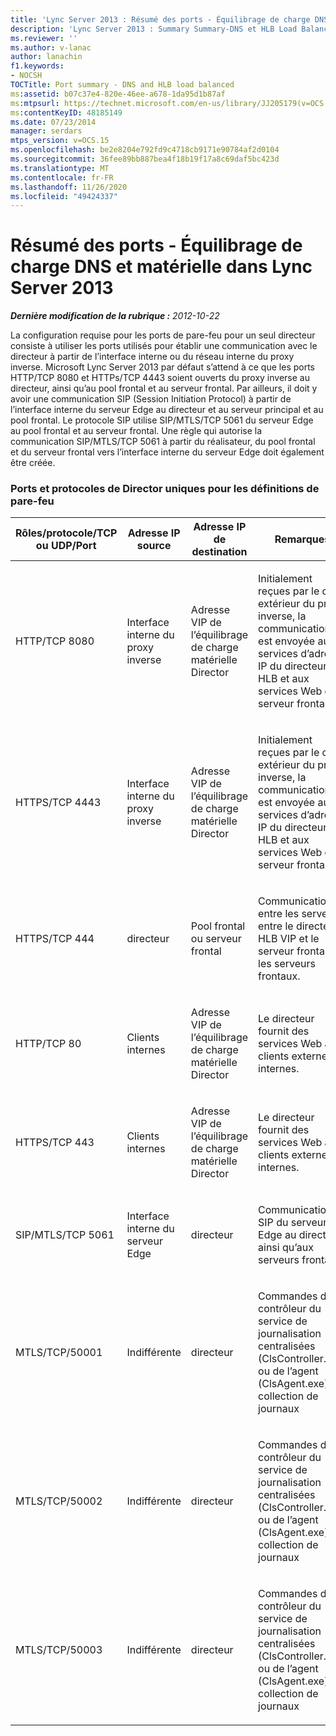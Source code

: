 ```yaml
---
title: 'Lync Server 2013 : Résumé des ports - Équilibrage de charge DNS et matérielle'
description: 'Lync Server 2013 : Summary Summary-DNS et HLB Load Balanced.'
ms.reviewer: ''
ms.author: v-lanac
author: lanachin
f1.keywords:
- NOCSH
TOCTitle: Port summary - DNS and HLB load balanced
ms:assetid: b07c37e4-820e-46ee-a678-1da95d1b87af
ms:mtpsurl: https://technet.microsoft.com/en-us/library/JJ205179(v=OCS.15)
ms:contentKeyID: 48185149
ms.date: 07/23/2014
manager: serdars
mtps_version: v=OCS.15
ms.openlocfilehash: be2e8204e792fd9c4718cb9171e90784af2d0104
ms.sourcegitcommit: 36fee89bb887bea4f18b19f17a8c69daf5bc423d
ms.translationtype: MT
ms.contentlocale: fr-FR
ms.lasthandoff: 11/26/2020
ms.locfileid: "49424337"
---
```

# <a name="port-summary---dns-and-hlb-load-balanced-in-lync-server-2013"></a>Résumé des ports - Équilibrage de charge DNS et matérielle dans Lync Server 2013

<div data-xmlns="http://www.w3.org/1999/xhtml">

<div class="topic" data-xmlns="http://www.w3.org/1999/xhtml" data-msxsl="urn:schemas-microsoft-com:xslt" data-cs="https://msdn.microsoft.com/">

<div data-asp="https://msdn2.microsoft.com/asp">



</div>

<div id="mainSection">

<div id="mainBody">

<span> </span>

_**Dernière modification de la rubrique :** 2012-10-22_

La configuration requise pour les ports de pare-feu pour un seul directeur consiste à utiliser les ports utilisés pour établir une communication avec le directeur à partir de l’interface interne ou du réseau interne du proxy inverse. Microsoft Lync Server 2013 par défaut s’attend à ce que les ports HTTP/TCP 8080 et HTTPs/TCP 4443 soient ouverts du proxy inverse au directeur, ainsi qu’au pool frontal et au serveur frontal. Par ailleurs, il doit y avoir une communication SIP (Session Initiation Protocol) à partir de l’interface interne du serveur Edge au directeur et au serveur principal et au pool frontal. Le protocole SIP utilise SIP/MTLS/TCP 5061 du serveur Edge au pool frontal et au serveur frontal. Une règle qui autorise la communication SIP/MTLS/TCP 5061 à partir du réalisateur, du pool frontal et du serveur frontal vers l’interface interne du serveur Edge doit également être créée.

### <a name="single-director-ports-and-protocols-for-firewall-definitions"></a>Ports et protocoles de Director uniques pour les définitions de pare-feu

<table>
<colgroup>
<col style="width: 25%" />
<col style="width: 25%" />
<col style="width: 25%" />
<col style="width: 25%" />
</colgroup>
<thead>
<tr class="header">
<th>Rôles/protocole/TCP ou UDP/Port</th>
<th>Adresse IP source</th>
<th>Adresse IP de destination</th>
<th>Remarques</th>
</tr>
</thead>
<tbody>
<tr class="odd">
<td><p>HTTP/TCP 8080</p></td>
<td><p>Interface interne du proxy inverse</p></td>
<td><p>Adresse VIP de l’équilibrage de charge matérielle Director</p></td>
<td><p>Initialement reçues par le côté extérieur du proxy inverse, la communication est envoyée aux services d’adresse IP du directeur HLB et aux services Web du serveur frontal.</p></td>
</tr>
<tr class="even">
<td><p>HTTPS/TCP 4443</p></td>
<td><p>Interface interne du proxy inverse</p></td>
<td><p>Adresse VIP de l’équilibrage de charge matérielle Director</p></td>
<td><p>Initialement reçues par le côté extérieur du proxy inverse, la communication est envoyée aux services d’adresse IP du directeur HLB et aux services Web du serveur frontal.</p></td>
</tr>
<tr class="odd">
<td><p>HTTPS/TCP 444</p></td>
<td><p>directeur</p></td>
<td><p>Pool frontal ou serveur frontal</p></td>
<td><p>Communications entre les serveurs entre le directeur HLB VIP et le serveur frontal ou les serveurs frontaux.</p></td>
</tr>
<tr class="even">
<td><p>HTTP/TCP 80</p></td>
<td><p>Clients internes</p></td>
<td><p>Adresse VIP de l’équilibrage de charge matérielle Director</p></td>
<td><p>Le directeur fournit des services Web aux clients externes et internes.</p></td>
</tr>
<tr class="odd">
<td><p>HTTPS/TCP 443</p></td>
<td><p>Clients internes</p></td>
<td><p>Adresse VIP de l’équilibrage de charge matérielle Director</p></td>
<td><p>Le directeur fournit des services Web aux clients externes et internes.</p></td>
</tr>
<tr class="even">
<td><p>SIP/MTLS/TCP 5061</p></td>
<td><p>Interface interne du serveur Edge</p></td>
<td><p>directeur</p></td>
<td><p>Communication SIP du serveur Edge au directeur ainsi qu’aux serveurs frontaux.</p></td>
</tr>
<tr class="odd">
<td><p>MTLS/TCP/50001</p></td>
<td><p>Indifférente</p></td>
<td><p>directeur</p></td>
<td><p>Commandes du contrôleur du service de journalisation centralisées (ClsController.exe) ou de l’agent (ClsAgent.exe) et collection de journaux</p></td>
</tr>
<tr class="even">
<td><p>MTLS/TCP/50002</p></td>
<td><p>Indifférente</p></td>
<td><p>directeur</p></td>
<td><p>Commandes du contrôleur du service de journalisation centralisées (ClsController.exe) ou de l’agent (ClsAgent.exe) et collection de journaux</p></td>
</tr>
<tr class="odd">
<td><p>MTLS/TCP/50003</p></td>
<td><p>Indifférente</p></td>
<td><p>directeur</p></td>
<td><p>Commandes du contrôleur du service de journalisation centralisées (ClsController.exe) ou de l’agent (ClsAgent.exe) et collection de journaux</p></td>
</tr>
</tbody>
</table>


</div>

<span> </span>

</div>

</div>

</div>

